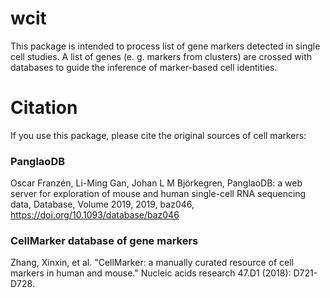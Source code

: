 # wcit

This package is intended to process list of gene markers detected in single cell studies. A list of genes (e. g. markers from  clusters) are  crossed with databases to guide the inference of marker-based cell identities.

# Citation


If you use this package, please cite the original sources of cell markers: 

### PanglaoDB

Oscar Franzén, Li-Ming Gan, Johan L M Björkegren, PanglaoDB: a web server for exploration of mouse and human single-cell RNA sequencing data, Database, Volume 2019, 2019, baz046, https://doi.org/10.1093/database/baz046



### CellMarker database of gene markers

Zhang, Xinxin, et al. "CellMarker: a manually curated resource of cell markers in human and mouse." Nucleic acids research 47.D1 (2018): D721-D728.